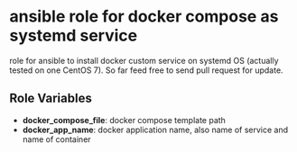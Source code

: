 ansible role for docker compose as systemd service
==================================================

role for ansible to install docker custom service on systemd OS (actually tested on one CentOS 7). So far feed free
to send pull request for update.

Role Variables
--------------

 * **docker_compose_file**: docker compose template path
 * **docker_app_name**: docker application name, also name of service and name of container
 
 